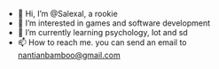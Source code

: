 - 👋 Hi, I’m @Salexal, a rookie
- 👀 I’m interested in games and software development
- 🌱 I’m currently learning psychology, Iot and sd
- 📫 How to reach me. you can send an email to nantianbamboo@gmail.com
